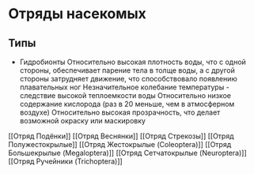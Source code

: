 # Отряды насекомых

## Типы
- Гидробионты
Относительно высокая плотность воды, что с одной стороны, обеспечивает парение тела в толще воды, а с другой стороны затрудняет движение, что способствовало появлению плавательных ног
Незначительное колебание температуры - следствие высокой теплоемкости воды
Относительно низкое содержание кислорода (раз в 20 меньше, чем в атмосферном воздухе)
Относительно высокая прозрачность, что делает возможной окраску или маскировку

[[Отряд Подёнки]]
[[Отряд Веснянки]]
[[Отряд Cтрекозы]]
[[Отряд Полужестокрылые]]
[[Отряд Жестокрылые (Coleoptera)]]
[[Отряд Большекрылые (Megaloptera)]]
[[Отряд Сетчатокрылые (Neuroptera)]]
[[Отряд Ручейники (Trichoptera)]]